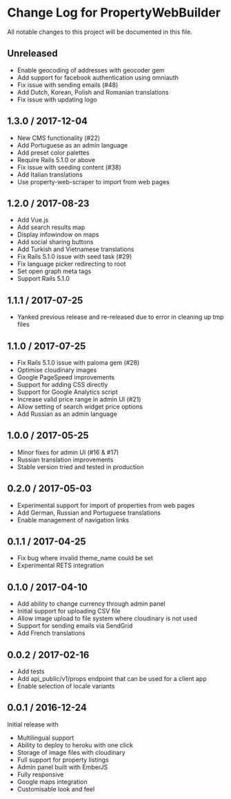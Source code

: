 # Change Log for PropertyWebBuilder
All notable changes to this project will be documented in this file.

## Unreleased

* Enable geocoding of addresses with geocoder gem
* Add support for facebook authentication using omniauth
* Fix issue with sending emails (#48)
* Add Dutch, Korean, Polish and Romanian translations
* Fix issue with updating logo

## 1.3.0 / 2017-12-04

* New CMS functionality (#22)
* Add Portuguese as an admin language
* Add preset color palettes
* Require Rails 5.1.0 or above
* Fix issue with seeding content (#38)
* Add Italian translations
* Use property-web-scraper to import from web pages

## 1.2.0 / 2017-08-23

* Add Vue.js
* Add search results map
* Display infowindow on maps
* Add social sharing buttons
* Add Turkish and Vietnamese translations
* Fix Rails 5.1.0 issue with seed task (#29)
* Fix language picker redirecting to root
* Set open graph meta tags
* Support Rails 5.1.0

## 1.1.1 / 2017-07-25

* Yanked previous release and re-released due to error in cleaning up tmp files

## 1.1.0 / 2017-07-25

* Fix Rails 5.1.0 issue with paloma gem (#28)
* Optimise cloudinary images
* Google PageSpeed improvements
* Support for adding CSS directly
* Support for Google Analytics script
* Increase valid price range in admin UI (#21)
* Allow setting of search widget price options
* Add Russian as an admin language

## 1.0.0 / 2017-05-25

* Minor fixes for admin UI (#16 & #17)
* Russian translation improvements
* Stable version tried and tested in production

## 0.2.0 / 2017-05-03

* Experimental support for import of properties from web pages
* Add German, Russian and Portuguese translations
* Enable management of navigation links

## 0.1.1 / 2017-04-25

* Fix bug where invalid theme_name could be set
* Experimental RETS integration

## 0.1.0 / 2017-04-10

* Add ability to change currency through admin panel
* Initial support for uploading CSV file
* Allow image upload to file system where cloudinary is not used
* Support for sending emails via SendGrid
* Add French translations

## 0.0.2 / 2017-02-16

* Add tests
* Add api_public/v1/props endpoint that can be used for a client app
* Enable selection of locale variants


## 0.0.1 / 2016-12-24

Initial release with

* Multilingual support
* Ability to deploy to heroku with one click
* Storage of image files with cloudinary
* Full support for property listings
* Admin panel built with EmberJS
* Fully responsive
* Google maps integration
* Customisable look and feel


